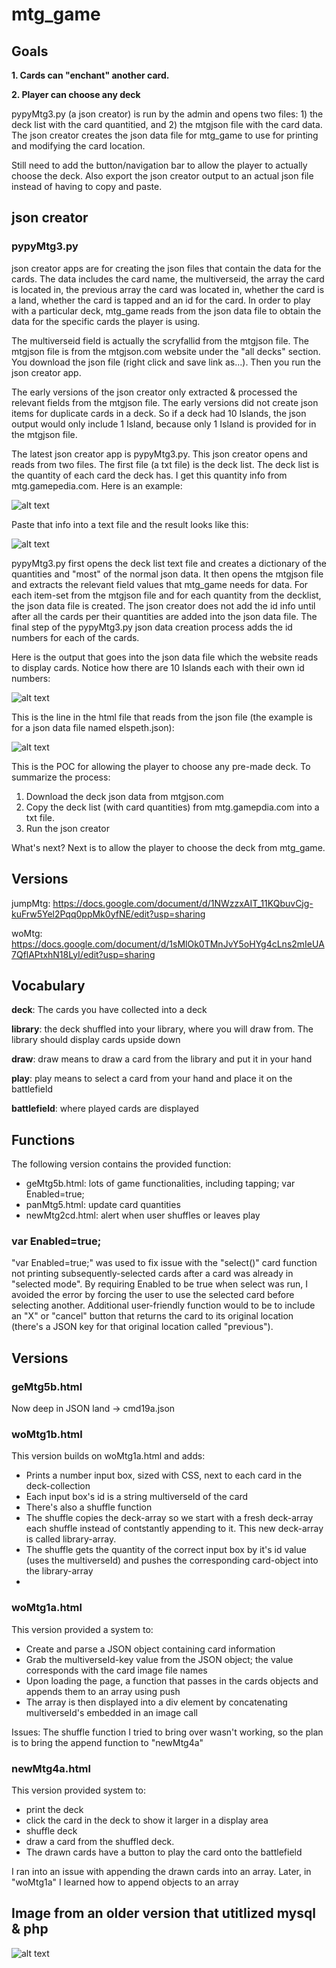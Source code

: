 # mtg_game

## Goals

**1. Cards can "enchant" another card.**

**2. Player can choose any deck**

pypyMtg3.py (a json creator) is run by the admin and opens two files: 1) the deck list with the card quantitied, and 2) the mtgjson file with the card data. The json creator creates the json data file for mtg_game to use for printing and modifying the card location. 

Still need to add the button/navigation bar to allow the player to actually choose the deck. Also export the json creator output to an actual json file instead of having to copy and paste.

## json creator

### pypyMtg3.py

json creator apps are for creating the json files that contain the data for the cards. The data includes the card name, the multiverseid, the array the card is located in, the previous array the card was located in, whether the card is a land, whether the card is tapped and an id for the card. In order to play with a particular deck, mtg_game reads from the json data file to obtain the data for the specific cards the player is using.

The multiverseid field is actually the scryfallid from the mtgjson file. The mtgjson file is from the mtgjson.com website under the "all decks" section. You download the json file (right click and save link as...). Then you run the json creator app.

The early versions of the json creator only extracted & processed the relevant fields from the mtgjson file. The early versions did not create json items for duplicate cards in a deck. So if a deck had 10 Islands, the json output would only include 1 Island, because only 1 Island is provided for in the mtgjson file.

The latest json creator app is pypyMtg3.py. This json creator opens and reads from two files. The first file (a txt file) is the deck list. The deck list is the quantity of each card the deck has. I get this quantity info from mtg.gamepedia.com. Here is an example:

![alt text](screenshots/ashiokdecklist2.jpg "Decklist example")

Paste that info into a text file and the result looks like this:

![alt text](screenshots/decklisttxtfile.jpg "Decklist text file example")

pypyMtg3.py first opens the deck list text file and creates a dictionary of the quantities and "most" of the normal json data. It then opens the mtgjson file and extracts the relevant field values that mtg_game needs for data. For each item-set from the mtgjson file and for each quantity from the decklist, the json data file is created. The json creator does not add the id info until after all the cards per their quantities are added into the json data file. The final step of the pypyMtg3.py json data creation process adds the id numbers for each of the cards.

Here is the output that goes into the json data file which the website reads to display cards. Notice how there are 10 Islands each with their own id numbers:

![alt text](screenshots/jsonoutput.jpg "json output with card duplicates")

This is the line in the html file that reads from the json file (the example is for a json data file named elspeth.json):

![alt text](screenshots/html_json_read.jpg "html line that imports the json data")

This is the POC for allowing the player to choose any pre-made deck. To summarize the process:
1. Download the deck json data from mtgjson.com
2. Copy the deck list (with card quantities) from mtg.gamepdia.com into a txt file.
3. Run the json creator

What's next? Next is to allow the player to choose the deck from mtg_game. 

## Versions

jumpMtg: https://docs.google.com/document/d/1NWzzxAIT_11KQbuvCjg-kuFrw5Yel2Pqq0ppMk0yfNE/edit?usp=sharing

woMtg: https://docs.google.com/document/d/1sMlOk0TMnJvY5oHYg4cLns2mIeUA7QflAPtxhN18LyI/edit?usp=sharing

## Vocabulary
**deck**: The cards you have collected into a deck

**library**: the deck shuffled into your library, where you will draw from. The library should display cards upside down

**draw**: draw means to draw a card from the library and put it in your hand

**play**: play means to select a card from your hand and place it on the battlefield

**battlefield**: where played cards are displayed

## Functions
The following version contains the provided function:

* geMtg5b.html: lots of game functionalities, including tapping; var Enabled=true;
* panMtg5.html: update card quantities
* newMtg2cd.html: alert when user shuffles or leaves play

### var Enabled=true;
"var Enabled=true;" was used to fix issue with the "select()" card function not printing subsequently-selected cards after a card was already in "selected mode". By requiring Enabled to be true when select was run, I avoided the error by forcing the user to use the selected card before selecting another. Additional user-friendly function would to be to include an "X" or "cancel" button that returns the card to its original location (there's a JSON key for that original location called "previous").

## Versions

### geMtg5b.html
Now deep in JSON land -> cmd19a.json

### woMtg1b.html
This version builds on woMtg1a.html and adds:
* Prints a number input box, sized with CSS, next to each card in the deck-collection
* Each input box's id is a string multiverseId of the card
* There's also a shuffle function
* The shuffle copies the deck-array so we start with a fresh deck-array each shuffle instead of contstantly appending to it. This new deck-array is called library-array.
* The shuffle gets the quantity of the correct input box by it's id value (uses the multiverseId) and pushes the corresponding card-object into the library-array
* 



### woMtg1a.html
This version provided a system to:
* Create and parse a JSON object containing card information
* Grab the multiverseId-key value from the JSON object; the value corresponds with the card image file names
* Upon loading the page, a function that passes in the cards objects and appends them to an array using push
* The array is then displayed into a div element by concatenating multiverseId's embedded in an image call

Issues: The shuffle function I tried to bring over wasn't working, so the plan is to bring the append function to "newMtg4a"

### newMtg4a.html
This version provided system to:
* print the deck
* click the card in the deck to show it larger in a display area
* shuffle deck
* draw a card from the shuffled deck.
* The drawn cards have a button to play the card onto the battlefield

I ran into an issue with appending the drawn cards into an array. Later, in "woMtg1a" I learned how to append objects to an array

## Image from an older version that utitlized mysql & php
![alt text](mtgDB.JPG "Description")
